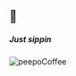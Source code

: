 ## 👋
##### Just sippin
![peepoCoffee](https://cdn.betterttv.net/emote/61d7339206fd6a9f5bdfa1c3/3x)

<!--
**SealGitHub/SealGitHub** is a ✨ _special_ ✨ repository because its `README.md` (this file) appears on your GitHub profile.

Here are some ideas to get you started:

- 🔭 I’m currently working on ...
- 🌱 I’m currently learning ...
- 👯 I’m looking to collaborate on ...
- 🤔 I’m looking for help with ...
- 💬 Ask me about ...
- 📫 How to reach me: ...
- 😄 Pronouns: ...
- ⚡ Fun fact: ...
-->
